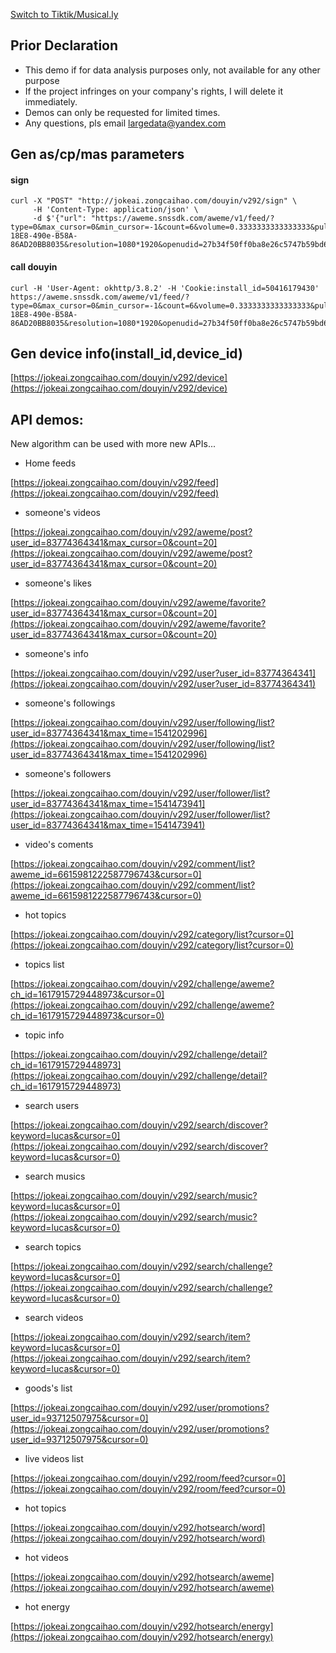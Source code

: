 [Switch to Tiktik/Musical.ly](https://github.com/JokeAI/Sign-Tiktok)

## Prior Declaration

+ This demo if for data analysis purposes only, not available for any other purpose
+ If the project infringes on your company's rights, I will delete it immediately.
+ Demos can only be requested for limited times.  
+ Any questions, pls email largedata@yandex.com

## Gen as/cp/mas parameters
#### sign
```
curl -X "POST" "http://jokeai.zongcaihao.com/douyin/v292/sign" \
     -H 'Content-Type: application/json' \
     -d $'{"url": "https://aweme.snssdk.com/aweme/v1/feed/?type=0&max_cursor=0&min_cursor=-1&count=6&volume=0.3333333333333333&pull_type=2&need_relieve_aweme=0&filter_warn=0&is_cold_start=0&js_sdk_version=1.2.2&app_type=normal&manifest_version_code=321&_rticket=1541682949911&ac=wifi&device_id=59121099964&iid=50416179430&os_version=8.1.0&channel=gray_3306&version_code=330&device_type=ONEPLUS%20A5000&language=zh&vid=C2DD3A72-18E8-490e-B58A-86AD20BB8035&resolution=1080*1920&openudid=27b34f50ff0ba8e26c5747b59bd6d160fbdff384&update_version_code=3216&app_name=aweme&version_name=3.3.0&os_api=27&device_brand=OnePlus&ssmix=a&device_platform=android&dpi=420&aid=1128"}'
```
#### call douyin
```
curl -H 'User-Agent: okhttp/3.8.2' -H 'Cookie:install_id=50416179430' https://aweme.snssdk.com/aweme/v1/feed/?type=0&max_cursor=0&min_cursor=-1&count=6&volume=0.3333333333333333&pull_type=2&need_relieve_aweme=0&filter_warn=0&is_cold_start=0&js_sdk_version=1.2.2&app_type=normal&manifest_version_code=321&_rticket=1541682949911&ac=wifi&device_id=59121099964&iid=50416179430&os_version=8.1.0&channel=gray_3306&version_code=330&device_type=ONEPLUS%20A5000&language=zh&vid=C2DD3A72-18E8-490e-B58A-86AD20BB8035&resolution=1080*1920&openudid=27b34f50ff0ba8e26c5747b59bd6d160fbdff384&update_version_code=3216&app_name=aweme&version_name=3.3.0&os_api=27&device_brand=OnePlus&ssmix=a&device_platform=android&dpi=420&aid=1128&ts=1552724819&as=a1456be8c3253cc34c4355&cp=b855cc5534cd8f3ee1tzbd&mas=01c2230fa122e5fc98fe75d2c02bfd6075acaccc2cc62cccc6c6cc
```

## Gen device info(install_id,device_id)
[https://jokeai.zongcaihao.com/douyin/v292/device](https://jokeai.zongcaihao.com/douyin/v292/device)

## API demos:

New algorithm can be used with more new APIs... 

+ Home feeds

 [https://jokeai.zongcaihao.com/douyin/v292/feed](https://jokeai.zongcaihao.com/douyin/v292/feed)
 
+ someone's videos

 [https://jokeai.zongcaihao.com/douyin/v292/aweme/post?user_id=83774364341&max_cursor=0&count=20](https://jokeai.zongcaihao.com/douyin/v292/aweme/post?user_id=83774364341&max_cursor=0&count=20)

+ someone's likes

[https://jokeai.zongcaihao.com/douyin/v292/aweme/favorite?user_id=83774364341&max_cursor=0&count=20](https://jokeai.zongcaihao.com/douyin/v292/aweme/favorite?user_id=83774364341&max_cursor=0&count=20)

+ someone's info

[https://jokeai.zongcaihao.com/douyin/v292/user?user_id=83774364341](https://jokeai.zongcaihao.com/douyin/v292/user?user_id=83774364341)

+ someone's followings

[https://jokeai.zongcaihao.com/douyin/v292/user/following/list?user_id=83774364341&max_time=1541202996](https://jokeai.zongcaihao.com/douyin/v292/user/following/list?user_id=83774364341&max_time=1541202996)

+ someone's followers

[https://jokeai.zongcaihao.com/douyin/v292/user/follower/list?user_id=83774364341&max_time=1541473941](https://jokeai.zongcaihao.com/douyin/v292/user/follower/list?user_id=83774364341&max_time=1541473941)

+ video's coments

[https://jokeai.zongcaihao.com/douyin/v292/comment/list?aweme_id=6615981222587796743&cursor=0](https://jokeai.zongcaihao.com/douyin/v292/comment/list?aweme_id=6615981222587796743&cursor=0)

+ hot topics

[https://jokeai.zongcaihao.com/douyin/v292/category/list?cursor=0](https://jokeai.zongcaihao.com/douyin/v292/category/list?cursor=0)

+ topics list

[https://jokeai.zongcaihao.com/douyin/v292/challenge/aweme?ch_id=1617915729448973&cursor=0](https://jokeai.zongcaihao.com/douyin/v292/challenge/aweme?ch_id=1617915729448973&cursor=0)

+ topic info

[https://jokeai.zongcaihao.com/douyin/v292/challenge/detail?ch_id=1617915729448973](https://jokeai.zongcaihao.com/douyin/v292/challenge/detail?ch_id=1617915729448973)

+ search users

[https://jokeai.zongcaihao.com/douyin/v292/search/discover?keyword=lucas&cursor=0](https://jokeai.zongcaihao.com/douyin/v292/search/discover?keyword=lucas&cursor=0)

+ search musics

[https://jokeai.zongcaihao.com/douyin/v292/search/music?keyword=lucas&cursor=0](https://jokeai.zongcaihao.com/douyin/v292/search/music?keyword=lucas&cursor=0)

+ search topics

[https://jokeai.zongcaihao.com/douyin/v292/search/challenge?keyword=lucas&cursor=0](https://jokeai.zongcaihao.com/douyin/v292/search/challenge?keyword=lucas&cursor=0)

+ search videos

[https://jokeai.zongcaihao.com/douyin/v292/search/item?keyword=lucas&cursor=0](https://jokeai.zongcaihao.com/douyin/v292/search/item?keyword=lucas&cursor=0)

+ goods's list

[https://jokeai.zongcaihao.com/douyin/v292/user/promotions?user_id=93712507975&cursor=0](https://jokeai.zongcaihao.com/douyin/v292/user/promotions?user_id=93712507975&cursor=0)

+ live videos list

[https://jokeai.zongcaihao.com/douyin/v292/room/feed?cursor=0](https://jokeai.zongcaihao.com/douyin/v292/room/feed?cursor=0)

+ hot topics

[https://jokeai.zongcaihao.com/douyin/v292/hotsearch/word](https://jokeai.zongcaihao.com/douyin/v292/hotsearch/word)

+ hot videos

[https://jokeai.zongcaihao.com/douyin/v292/hotsearch/aweme](https://jokeai.zongcaihao.com/douyin/v292/hotsearch/aweme)

+ hot energy

[https://jokeai.zongcaihao.com/douyin/v292/hotsearch/energy](https://jokeai.zongcaihao.com/douyin/v292/hotsearch/energy)



